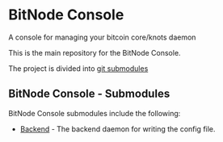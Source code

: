 # BitNode Console

A console for managing your bitcoin core/knots daemon

This is the main repository for the BitNode Console.

The project is divided into [git submodules](https://git-scm.com/book/en/v2/Git-Tools-Submodules)

## BitNode Console - Submodules

BitNode Console submodules include the following:

- [Backend](https://github.com/IanTeda/BitNode-Console-Backend) - The backend daemon for writing the config file.
